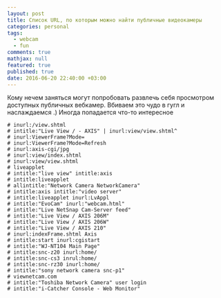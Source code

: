 ```yaml
---
layout: post
title: Список URL, по которым можно найти публичные видеокамеры
categories: personal
tags: 
  - webcam
  - fun
comments: true
mathjax: null
featured: true
published: true
date: 2016-06-20 22:40:00 +03:00
---
```


Кому нечем заняться могут попробовать развлечь себя просмотром 
доступных публичных вебкамер. Вбиваем это чудо в гугл и наслаждаемся .)
Иногда попадается что-то интересное

```
# inurl:/view.shtml
# intitle:"Live View / - AXIS" | inurl:view/view.shtml^
# inurl:ViewerFrame?Mode=
# inurl:ViewerFrame?Mode=Refresh
# inurl:axis-cgi/jpg
# inurl:view/index.shtml
# inurl:view/view.shtml
# liveapplet
# intitle:"live view" intitle:axis
# intitle:liveapplet
# allintitle:"Network Camera NetworkCamera"
# intitle:axis intitle:"video server"
# intitle:liveapplet inurl:LvAppl
# intitle:"EvoCam" inurl:"webcam.html"
# intitle:"Live NetSnap Cam-Server feed"
# intitle:"Live View / AXIS 206M"
# intitle:"Live View / AXIS 206W"
# intitle:"Live View / AXIS 210"
# inurl:indexFrame.shtml Axis
# intitle:start inurl:cgistart
# intitle:"WJ-NT104 Main Page"
# intitle:snc-z20 inurl:home/
# intitle:snc-cs3 inrul:home/
# intitle:snc-rz30 inurl:home/
# intitle:"sony network camera snc-p1"
# viewnetcam.com
# intitle:"Toshiba Network Camera" user login
# intitle:"i-Catcher Console - Web Monitor"
```
